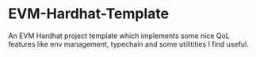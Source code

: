 # EVM-Hardhat-Template
An EVM Hardhat  project template which implements some nice QoL features like env management, typechain and some utilitities I find useful.
